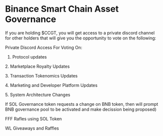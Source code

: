 # Binance Smart Chain Asset Governance

If you are holding $CCGT, you will get access to a private discord channel for other holders that will give you the opportunity to vote on the following:

Private Discord Access For Voting On:

1. Protocol updates

2\. Marketplace Royalty Updates

3\. Transaction Tokenomics Updates

4\. Marketing and Developer Platform Updates

5\. System Architecture Changes

If SOL Governance token requests a change on BNB token, then will prompt BNB governance pool to be activated and make decission being proposed)

FFF Rafles using SOL Token

WL Giveaways and Raffles
